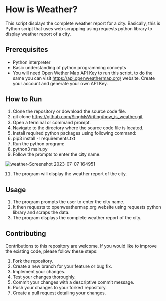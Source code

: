 # How is Weather?
This script displays the complete weather report for a city. Basically, this is Python script that uses web scrapping using requests python library to display weather report of a city.

## Prerequisites
* Python interpreter
* Basic understanding of python programming concepts
* You will need Open Wether Map API Key to run this script, to do the same you can visit https://api.openweathermap.org/ website. Create your account and generate your own API Key.

## How to Run
1. Clone the repository or download the source code file.
2. git clone https://github.com/SinghIsWriting/how_is_weather.git
3. Open a terminal or command prompt.
4. Navigate to the directory where the source code file is located.
5. Install required python packages using following command:
6. pip3 install -r requirements.txt
7. Run the python program:
8. python3 main.py
9. Follow the prompts to enter the city name.


![weather-Screenshot 2023-07-07 164951](https://github.com/SinghIsWriting/how_is_weather/assets/122283853/0d05861b-4841-442d-9d66-6fd5d3519732)



11. The program will display the weather report of the city.

## Usage
1. The program prompts the user to enter the city name.
2. It then requests to openweathermap.org website using requests python library and scraps the data.
3. The program displays the complete weather report of the city.

## Contributing
Contributions to this repository are welcome. If you would like to improve the existing code, please follow these steps:

1. Fork the repository.
2. Create a new branch for your feature or bug fix.
3. Implement your changes.
4. Test your changes thoroughly.
5. Commit your changes with a descriptive commit message.
6. Push your changes to your forked repository.
7. Create a pull request detailing your changes.
